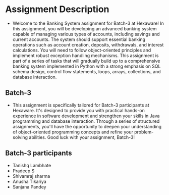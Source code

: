 # Assignment Description
- Welcome to the Banking System assignment for Batch-3 at Hexaware! In this assignment, you will be developing an advanced banking system capable of managing various types of accounts, including savings and current accounts. The system should support essential banking operations such as account creation, deposits, withdrawals, and interest calculations. You will need to follow object-oriented principles and implement robust exception handling mechanisms. This assignment is part of a series of tasks that will gradually build up to a comprehensive banking system implemented in Python with a strong emphasis on SQL schema design, control flow statements, loops, arrays, collections, and database interaction.

## Batch-3
- This assignment is specifically tailored for Batch-3 participants at Hexaware. It's designed to provide you with practical hands-on experience in software development and strengthen your skills in Java programming and database interaction. Through a series of structured assignments, you'll have the opportunity to deepen your understanding of object-oriented programming concepts and refine your problem-solving abilities. Good luck with your assignment, Batch-3!

## Batch-3 participants
- Tanishq Lambhate
- Pradeep S
- Shivamraj sharma
- Anusha Tikariya
- Sanjana Pandey